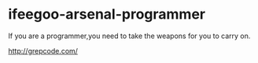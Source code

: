 # ifeegoo-arsenal-programmer
If you are a programmer,you need to take the weapons for you to carry on.


http://grepcode.com/
